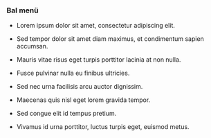 ### Bal menü

* Lorem ipsum dolor sit amet, consectetur adipiscing elit.
* Sed tempor dolor sit amet diam maximus, et condimentum sapien accumsan.
* Mauris vitae risus eget turpis porttitor lacinia at non nulla.
* Fusce pulvinar nulla eu finibus ultricies.
* Sed nec urna facilisis arcu auctor dignissim.

* Maecenas quis nisl eget lorem gravida tempor.
* Sed congue elit id tempus pretium.
* Vivamus id urna porttitor, luctus turpis eget, euismod metus.
